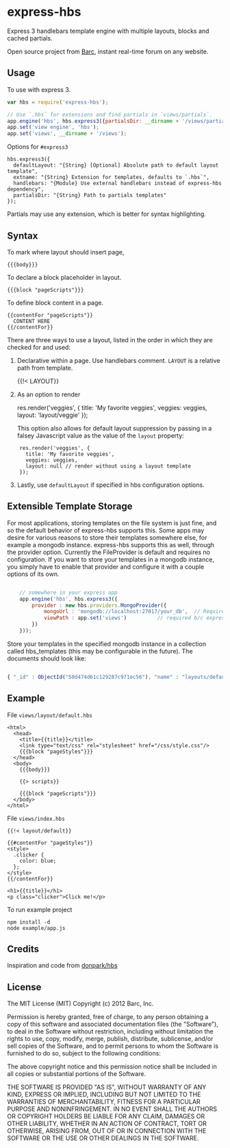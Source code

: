 # express-hbs

Express 3 handlebars template engine with multiple layouts, blocks and cached partials.

Open source project from [Barc](http://barc.com), instant real-time forum on any website.

## Usage

To use with express 3.

```javascript
var hbs = require('express-hbs');

// Use `.hbs` for extensions and find partials in `views/partials`.
app.engine('hbs', hbs.express3({partialsDir: __dirname + '/views/partials'}));
app.set('view engine', 'hbs');
app.set('views', __dirname + '/views');
```

Options for `#express3`

    hbs.express3({
      defaultLayout: "{String} [Optional] Absolute path to default layout template",
      extname: "{String} Extension for templates, defaults to `.hbs`",
      handlebars: "{Module} Use external handlebars instead of express-hbs dependency",
      partialsDir: "{String} Path to partials templates"
    });

Partials may use any extension, which is better for syntax highlighting.

## Syntax



To mark where layout should insert page,

    {{{body}}}


To declare a block placeholder in layout.

    {{{block "pageScripts"}}}

To define block content in a page.

    {{contentFor "pageScripts"}}
      CONTENT HERE
    {{/contentFor}}

There are three ways to use a layout, listed in the order in which they are checked for and used:

1. Declarative within a page. Use handlebars comment. `LAYOUT` is a relative path from template.

    {{!< LAYOUT}}

2. As an option to render

    res.render('veggies', {
      title: 'My favorite veggies',
      veggies: veggies,
      layout: 'layout/veggie'
    });
    
   This option also allows for default layout suppression by passing in a falsey Javascript value as the value of the `layout` property:

```   
    res.render('veggies', {
      title: 'My favorite veggies',
      veggies: veggies,
      layout: null // render without using a layout template
    });
```

3. Lastly, use `defaultLayout` if specified in hbs configuration options.


## Extensible Template Storage

For most applications, storing templates on the file system is just fine, and so the default behavior of express-hbs supports this.
Some apps may desire for various reasons to store their templates somewhere else, for example a mongodb instance.  express-hbs
supports this as well, through the provider option.  Currently the FileProvider is default and requires no configuration.
If you want to store your templates in a mongodb instance, you simply have to enable that provider and configure it with a couple options
of its own.

```javascript

    // somewhere in your express app
    app.engine('hbs', hbs.express3({
        provider : new hbs.providers.MongoProvider({
            mongoUrl : 'mongodb://localhost:27017/your_db',  // Required to know where to connect to
            viewPath : app.set('views')          // required b/c express passes absolute urls but we want to use relative ones internally
        })
    }));

```

Store your templates in the specified mongodb instance in a collection called hbs_templates (this may be configurable in the future).  The documents should look like:

```javascript

{ "_id" : ObjectId("50d474d61c129287c971ec56"), "name" : "layouts/default.hbs", "text" : "Welcome to {{title}}", "isPartial" : false }

```


## Example

File `views/layout/default.hbs`

```
<html>
  <head>
    <title>{{title}}</title>
    <link type="text/css" rel="stylesheet" href="/css/style.css"/>
    {{{block "pageStyles"}}}
  </head>
  <body>
    {{{body}}}

    {{> scripts}}

    {{{block "pageScripts"}}}
  </body>
</html>
```


File `views/index.hbs`

```
{{!< layout/default}}

{{#contentFor "pageStyles"}}
<style>
  .clicker {
    color: blue;
  };
</style>
{{/contentFor}}

<h1>{{title}}</h1>
<p class="clicker">Click me!</p>
```

To run example project

    npm install -d
    node example/app.js

## Credits

Inspiration and code from [donpark/hbs](https://github.com/donpark/hbs)


## License

The MIT License (MIT)
Copyright (c) 2012 Barc, Inc.

Permission is hereby granted, free of charge, to any person obtaining a copy of this software and associated documentation files (the "Software"), to deal in the Software without restriction, including without limitation the rights to use, copy, modify, merge, publish, distribute, sublicense, and/or sell copies of the Software, and to permit persons to whom the Software is furnished to do so, subject to the following conditions:

The above copyright notice and this permission notice shall be included in all copies or substantial portions of the Software.

THE SOFTWARE IS PROVIDED "AS IS", WITHOUT WARRANTY OF ANY KIND, EXPRESS OR IMPLIED, INCLUDING BUT NOT LIMITED TO THE WARRANTIES OF MERCHANTABILITY, FITNESS FOR A PARTICULAR PURPOSE AND NONINFRINGEMENT. IN NO EVENT SHALL THE AUTHORS OR COPYRIGHT HOLDERS BE LIABLE FOR ANY CLAIM, DAMAGES OR OTHER LIABILITY, WHETHER IN AN ACTION OF CONTRACT, TORT OR OTHERWISE, ARISING FROM, OUT OF OR IN CONNECTION WITH THE SOFTWARE OR THE USE OR OTHER DEALINGS IN THE SOFTWARE.
